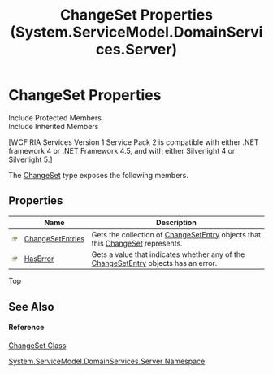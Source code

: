 ﻿---
title: ChangeSet Properties (System.ServiceModel.DomainServices.Server)
TOCTitle: ChangeSet Properties
ms:assetid: Properties.T:System.ServiceModel.DomainServices.Server.ChangeSet
ms:mtpsurl: https://msdn.microsoft.com/en-us/library/system.servicemodel.domainservices.server.changeset_properties(v=VS.91)
ms:contentKeyID: 28754644
ms.date: 01/27/2012
mtps_version: v=VS.91
---

# ChangeSet Properties

Include Protected Members  
Include Inherited Members  

\[WCF RIA Services Version 1 Service Pack 2 is compatible with either .NET framework 4 or .NET Framework 4.5, and with either Silverlight 4 or Silverlight 5.\]

The [ChangeSet](ff422535\(v=vs.91\).md) type exposes the following members.

## Properties

<table>
<thead>
<tr class="header">
<th> </th>
<th>Name</th>
<th>Description</th>
</tr>
</thead>
<tbody>
<tr class="odd">
<td><img src="images\Ff422600.pubproperty(en-us,VS.91).gif" title="Public property" alt="Public property" /></td>
<td><a href="ff422165(v=vs.91).md">ChangeSetEntries</a></td>
<td>Gets the collection of <a href="ff422139(v=vs.91).md">ChangeSetEntry</a> objects that this <a href="ff422535(v=vs.91).md">ChangeSet</a> represents.</td>
</tr>
<tr class="even">
<td><img src="images\Ff422600.pubproperty(en-us,VS.91).gif" title="Public property" alt="Public property" /></td>
<td><a href="ff423256(v=vs.91).md">HasError</a></td>
<td>Gets a value that indicates whether any of the <a href="ff422139(v=vs.91).md">ChangeSetEntry</a> objects has an error.</td>
</tr>
</tbody>
</table>

Top

## See Also

#### Reference

[ChangeSet Class](ff422535\(v=vs.91\).md)

[System.ServiceModel.DomainServices.Server Namespace](ff423220\(v=vs.91\).md)

